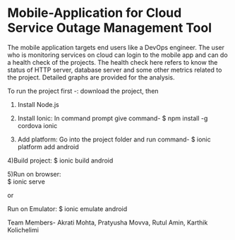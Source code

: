 # Mobile-Application for Cloud Service Outage Management Tool

The mobile application targets end users like a DevOps engineer. 
The user who is monitoring services on cloud can login to the mobile app and can do a health check of the projects. 
The health check here refers to know the status of HTTP server, database server and some other metrics related to the project. 
Detailed graphs are provided for the analysis.


To run the project first -: download the project, then

1) Install Node.js

2) Install Ionic:
In command prompt give command- $ npm install -g cordova ionic

3) Add platform:
Go into the project folder and run command- $ ionic platform add android

4)Build project:
$ ionic build android

5)Run on browser:    
$ ionic serve 

or 

Run on Emulator:
$ ionic emulate android

Team Members- Akrati Mohta, Pratyusha Movva, Rutul Amin, Karthik Kolichelimi


